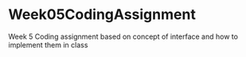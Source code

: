 # Week05CodingAssignment
Week 5 Coding assignment based on concept of interface and how to implement them in class
